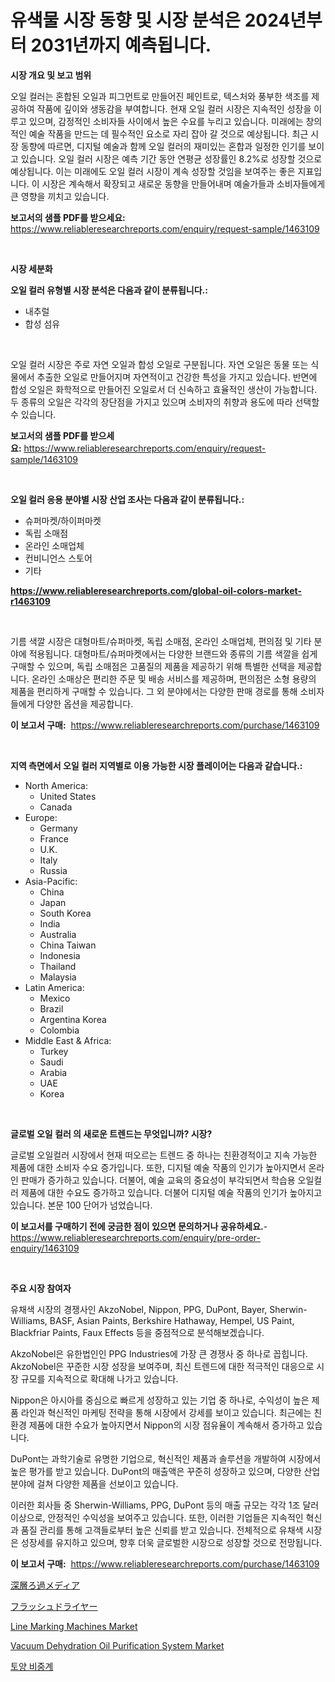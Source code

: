 <p><h1>유색물 시장 동향 및 시장 분석은 2024년부터 2031년까지 예측됩니다.</h1></p><p><strong>시장 개요 및 보고 범위</strong></p>
<p><p>오일 컬러는 혼합된 오일과 피그먼트로 만들어진 페인트로, 텍스처와 풍부한 색조를 제공하여 작품에 깊이와 생동감을 부여합니다. 현재 오일 컬러 시장은 지속적인 성장을 이루고 있으며, 감정적인 소비자들 사이에서 높은 수요를 누리고 있습니다. 미래에는 창의적인 예술 작품을 만드는 데 필수적인 요소로 자리 잡아 갈 것으로 예상됩니다. 최근 시장 동향에 따르면, 디지털 예술과 함께 오일 컬러의 재미있는 혼합과 일정한 인기를 보이고 있습니다. 오일 컬러 시장은 예측 기간 동안 연평균 성장률인 8.2%로 성장할 것으로 예상됩니다. 이는 미래에도 오일 컬러 시장이 계속 성장할 것임을 보여주는 좋은 지표입니다. 이 시장은 계속해서 확장되고 새로운 동향을 만들어내며 예술가들과 소비자들에게 큰 영향을 끼치고 있습니다.</p></p>
<p><strong>보고서의 샘플 PDF를 받으세요:</strong> <a href="https://www.reliableresearchreports.com/enquiry/request-sample/1463109">https://www.reliableresearchreports.com/enquiry/request-sample/1463109</a></p>
<p>&nbsp;</p>
<p><strong>시장 세분화</strong></p>
<p><strong>오일 컬러 유형별 시장 분석은 다음과 같이 분류됩니다.:</strong></p>
<p><ul><li>내추럴</li><li>합성 섬유</li></ul></p>
<p>&nbsp;</p>
<p><p>오일 컬러 시장은 주로 자연 오일과 합성 오일로 구분됩니다. 자연 오일은 동물 또는 식물에서 추출한 오일로 만들어지며 자연적이고 건강한 특성을 가지고 있습니다. 반면에 합성 오일은 화학적으로 만들어진 오일로서 더 신속하고 효율적인 생산이 가능합니다. 두 종류의 오일은 각각의 장단점을 가지고 있으며 소비자의 취향과 용도에 따라 선택할 수 있습니다.</p></p>
<p><strong>보고서의 샘플 PDF를 받으세요:</strong>&nbsp;<a href="https://www.reliableresearchreports.com/enquiry/request-sample/1463109">https://www.reliableresearchreports.com/enquiry/request-sample/1463109</a></p>
<p>&nbsp;</p>
<p><strong> 오일 컬러 응용 분야별 시장 산업 조사는 다음과 같이 분류됩니다.:</strong></p>
<p><ul><li>슈퍼마켓/하이퍼마켓</li><li>독립 소매점</li><li>온라인 소매업체</li><li>컨비니언스 스토어</li><li>기타</li></ul></p>
<p><strong><a href="https://www.reliableresearchreports.com/global-oil-colors-market-r1463109">https://www.reliableresearchreports.com/global-oil-colors-market-r1463109</a></strong></p>
<p>&nbsp;</p>
<p><p>기름 색깔 시장은 대형마트/슈퍼마켓, 독립 소매점, 온라인 소매업체, 편의점 및 기타 분야에 적용됩니다. 대형마트/슈퍼마켓에서는 다양한 브랜드와 종류의 기름 색깔을 쉽게 구매할 수 있으며, 독립 소매점은 고품질의 제품을 제공하기 위해 특별한 선택을 제공합니다. 온라인 소매상은 편리한 주문 및 배송 서비스를 제공하며, 편의점은 소형 용량의 제품을 편리하게 구매할 수 있습니다. 그 외 분야에서는 다양한 판매 경로를 통해 소비자들에게 다양한 옵션을 제공합니다.</p></p>
<p><strong>이 보고서 구매:</strong>&nbsp; <a href="https://www.reliableresearchreports.com/purchase/1463109">https://www.reliableresearchreports.com/purchase/1463109</a></p>
<p>&nbsp;</p>
<p><strong>지역 측면에서 오일 컬러 지역별로 이용 가능한 시장 플레이어는 다음과 같습니다.:</strong></p>
<p><ul>
    <li>
        North America:
        <ul>
            <li>United States</li>
            <li>Canada</li>
        </ul>
    </li>
    <li>
        Europe:
        <ul>
            <li>Germany</li>
            <li>France</li>
            <li>U.K.</li>
            <li>Italy</li>
            <li>Russia</li>
        </ul>
    </li>
    <li>
        Asia-Pacific:
        <ul>
            <li>China</li>
            <li>Japan</li>
            <li>South Korea</li>
            <li>India</li>
            <li>Australia</li>
            <li>China Taiwan</li>
            <li>Indonesia</li>
            <li>Thailand</li>
            <li>Malaysia</li>
        </ul>
    </li>
    <li>
        Latin America:
        <ul>
            <li>Mexico</li>
            <li>Brazil</li>
            <li>Argentina Korea</li>
            <li>Colombia</li>
        </ul>
    </li>
    <li>
        Middle East & Africa:
        <ul>
            <li>Turkey</li>
            <li>Saudi</li>
            <li>Arabia</li>
            <li>UAE</li>
            <li>Korea</li>
        </ul>
    </li>
    </ul></p>
<p>&nbsp;</p>
<p><strong>글로벌 오일 컬러 의 새로운 트렌드는 무엇입니까? 시장?</strong></p>
<p><p>글로벌 오일컬러 시장에서 현재 떠오르는 트렌드 중 하나는 친환경적이고 지속 가능한 제품에 대한 소비자 수요 증가입니다. 또한, 디지털 예술 작품의 인기가 높아지면서 온라인 판매가 증가하고 있습니다. 더불어, 예술 교육의 중요성이 부각되면서 학습용 오일컬러 제품에 대한 수요도 증가하고 있습니다. 더불어 디지털 예술 작품의 인기가 높아지고 있습니다. 본문 100 단어가 넘었습니다. </p></p>
<p><strong>이 보고서를 구매하기 전에 궁금한 점이 있으면 문의하거나 공유하세요.</strong>- <a href="https://www.reliableresearchreports.com/enquiry/pre-order-enquiry/1463109">https://www.reliableresearchreports.com/enquiry/pre-order-enquiry/1463109</a></p>
<p>&nbsp;</p>
<p><strong>주요 시장 참여자</strong></p>
<p><p>유채색 시장의 경쟁사인 AkzoNobel, Nippon, PPG, DuPont, Bayer, Sherwin-Williams, BASF, Asian Paints, Berkshire Hathaway, Hempel, US Paint, Blackfriar Paints, Faux Effects 등을 중점적으로 분석해보겠습니다.</p><p>AkzoNobel은 유한법인인 PPG Industries에 가장 큰 경쟁사 중 하나로 꼽힙니다. AkzoNobel은 꾸준한 시장 성장을 보여주며, 최신 트렌드에 대한 적극적인 대응으로 시장 규모를 지속적으로 확대해 나가고 있습니다.</p><p>Nippon은 아시아를 중심으로 빠르게 성장하고 있는 기업 중 하나로, 수익성이 높은 제품 라인과 혁신적인 마케팅 전략을 통해 시장에서 강세를 보이고 있습니다. 최근에는 친환경 제품에 대한 수요가 높아지면서 Nippon의 시장 점유율이 계속해서 증가하고 있습니다.</p><p>DuPont는 과학기술로 유명한 기업으로, 혁신적인 제품과 솔루션을 개발하여 시장에서 높은 평가를 받고 있습니다. DuPont의 매출액은 꾸준히 성장하고 있으며, 다양한 산업 분야에 걸쳐 다양한 제품을 선보이고 있습니다.</p><p>이러한 회사들 중 Sherwin-Williams, PPG, DuPont 등의 매출 규모는 각각 1조 달러 이상으로, 안정적인 수익성을 보여주고 있습니다. 또한, 이러한 기업들은 지속적인 혁신과 품질 관리를 통해 고객들로부터 높은 신뢰를 받고 있습니다. 전체적으로 유채색 시장은 성장세를 유지하고 있으며, 향후 더욱 글로벌한 시장으로 성장할 것으로 전망됩니다.</p></p>
<p><strong>이 보고서 구매:</strong>&nbsp;&nbsp;<a href="https://www.reliableresearchreports.com/purchase/1463109">https://www.reliableresearchreports.com/purchase/1463109</a></p>
<p><p><a href="https://medium.com/@kingmsvie/%E6%B7%B1%E5%B1%A4%E6%BF%BE%E9%81%8E%E3%83%A1%E3%83%87%E3%82%A3%E3%82%A2%E5%B8%82%E5%A0%B4%E8%AA%BF%E6%9F%BB%E3%83%AC%E3%83%9D%E3%83%BC%E3%83%88-%E3%81%9D%E3%81%AE%E6%AD%B4%E5%8F%B2%E3%81%A82031%E5%B9%B4%E3%81%BE%E3%81%A7%E3%81%AE%E4%BA%88%E6%B8%AC-15f32beb68a6">深層ろ過メディア</a></p><p><a href="https://medium.com/@nairn_boy/%E3%83%95%E3%83%A9%E3%83%83%E3%82%B7%E3%83%A5%E3%83%89%E3%83%A9%E3%82%A4%E3%83%A4%E3%83%BC%E3%81%AE%E5%B8%82%E5%A0%B4%E8%AA%BF%E6%9F%BB%E5%A0%B1%E5%91%8A%E6%9B%B8-%E3%81%9D%E3%81%AE%E6%AD%B4%E5%8F%B2%E3%81%A8%E4%BA%88%E6%B8%AC2024%E5%B9%B4%E3%81%8B%E3%82%892031%E5%B9%B4-ee4921a96833">フラッシュドライヤー</a></p><p><a href="https://github.com/CliffMedina6/Market-Research-Report-List-4/blob/main/line-marking-machines-market.md">Line Marking Machines Market</a></p><p><a href="https://github.com/provorikovar/Market-Research-Report-List-4/blob/main/vacuum-dehydration-oil-purification-system-market.md">Vacuum Dehydration Oil Purification System Market</a></p><p><a href="https://medium.com/@tom.hiffer/%ED%86%A0%EC%96%91-%EB%B9%84%EC%A4%91%EA%B3%84-%EC%8B%9C%EC%9E%A5-%EA%B7%9C%EB%AA%A8-cagr-%ED%8A%B8%EB%A0%8C%EB%93%9C-2024-2030-737a2fb94c2e">토양 비중계</a></p></p>